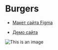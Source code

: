 # Burgers

* [Макет сайта Figma](https://www.figma.com/file/0M8HO0Q9rytVJcWoP40vZv/Burgers-Menu-Responsive-(Copy)?node-id=0%3A1)

* [Демо сайта](https://stacewicz.github.io/Module01-Burgers/)

![This is an image](https://klike.net/uploads/posts/2021-05/1622470433_1.jpg)
